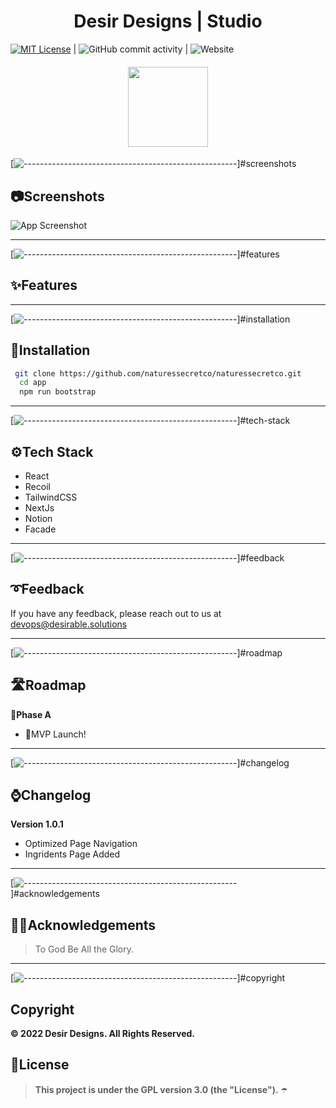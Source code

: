 <!-- ⚠️ This README has been generated from the file(s) "DOCUMENTATION.md" ⚠️-->
<h1 align="center">Desir Designs | Studio</h1>

[![MIT License](https://img.shields.io/badge/License-MIT-green.svg)](https://choosealicense.com/licenses/mit/) | ![GitHub commit activity](https://img.shields.io/github/commit-activity/w/naturessecretco/naturessecret.co?color=green&label=activity&logo=github&logoColor=yellow&style=plastic) | ![Website](https://img.shields.io/website?down_color=red&down_message=fuck%21&label=status&logo=git&logoColor=yellow&up_message=systems%20online&url=https%3A%2F%2Fnaturessecret.co)




<h4 align="center">
 <img width="128px" height="128px" src="https://github.com/desir-designs/desirdesigns.studio/blob/main/docs/logo.png" />
</h4>

[![-----------------------------------------------------](https://raw.githubusercontent.com/andreasbm/readme/master/assets/lines/dark.png)]#screenshots

## 📷Screenshots

![App Screenshot](https://via.placeholder.com/468x300?text=App+Screenshot+Here)

---



[![-----------------------------------------------------](https://raw.githubusercontent.com/andreasbm/readme/master/assets/lines/dark.png)]#features

## ✨Features


---




[![-----------------------------------------------------](https://raw.githubusercontent.com/andreasbm/readme/master/assets/lines/dark.png)]#installation

## 🔨Installation


```bash
 git clone https://github.com/naturessecretco/naturessecretco.git
  cd app
  npm run bootstrap
```

---

[![-----------------------------------------------------](https://raw.githubusercontent.com/andreasbm/readme/master/assets/lines/dark.png)]#tech-stack

## ⚙️Tech Stack

* React
* Recoil
* TailwindCSS
* NextJs
* Notion
* Facade 
  
---



[![-----------------------------------------------------](https://raw.githubusercontent.com/andreasbm/readme/master/assets/lines/dark.png)]#feedback

## ➰Feedback

If you have any feedback, please reach out to us at devops@desirable.solutions

---



[![-----------------------------------------------------](https://raw.githubusercontent.com/andreasbm/readme/master/assets/lines/dark.png)]#roadmap

## 🛣️Roadmap

📍**Phase A**  
* 🎉MVP Launch!

---



[![-----------------------------------------------------](https://raw.githubusercontent.com/andreasbm/readme/master/assets/lines/dark.png)]#changelog

## ⌚Changelog


**Version 1.0.1**
* Optimized Page Navigation
* Ingridents Page Added



---

[![-----------------------------------------------------](https://raw.githubusercontent.com/andreasbm/readme/master/assets/lines/dark.png)]#acknowledgements

## 🙏🏿Acknowledgements

 > To God Be All the Glory. 


---

[![-----------------------------------------------------](https://raw.githubusercontent.com/andreasbm/readme/master/assets/lines/dark.png)]#copyright

## Copyright

**©️ 2022 Desir Designs. All Rights Reserved.**

<h2>📜License</h2>

> **This project is under the GPL version 3.0 (the "License").** ☂️



